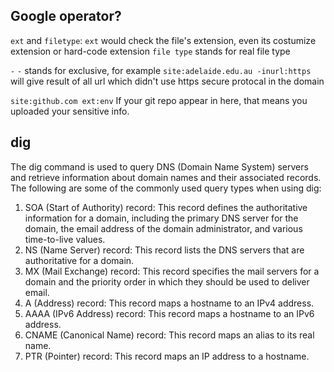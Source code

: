 ## Google operator?
```ext``` and ```filetype```:
```ext``` would check the file's extension, even its costumize extension or hard-code extension
```file type``` stands for real file type

```-```
```-``` stands for exclusive, for example ```site:adelaide.edu.au -inurl:https``` will give result of all url which didn't use https secure protocal in the domain

```site:github.com ext:env```
If your git repo appear in here, that means you uploaded your sensitive info.


## dig
The dig command is used to query DNS (Domain Name System) servers and retrieve information about domain names and their associated records. The following are some of the commonly used query types when using dig:

1. SOA (Start of Authority) record: This record defines the authoritative information for a domain, including the primary DNS server for the domain, the email address of the domain administrator, and various time-to-live values.
2. NS (Name Server) record: This record lists the DNS servers that are authoritative for a domain.
3. MX (Mail Exchange) record: This record specifies the mail servers for a domain and the priority order in which they should be used to deliver email.
4. A (Address) record: This record maps a hostname to an IPv4 address.
5. AAAA (IPv6 Address) record: This record maps a hostname to an IPv6 address.
6. CNAME (Canonical Name) record: This record maps an alias to its real name.
7. PTR (Pointer) record: This record maps an IP address to a hostname.
